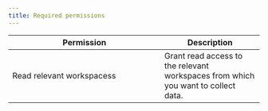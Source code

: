 ```yaml
---
title: Required permissions
---
```




<table><thead><tr><th width="289">Permission</th><th>Description</th></tr></thead><tbody><tr><td>Read relevant workspacess</td><td>Grant read access to the relevant workspaces from which you want to collect data.</td></tr></tbody></table>
